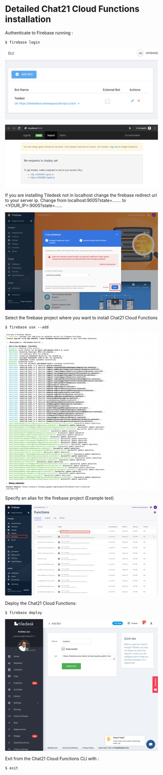 # Detailed Chat21 Cloud Functions installation

Authenticate to Firebase running :

```text
$ firebase login
```

![](../.gitbook/assets/image%20%2887%29.png)

![](../.gitbook/assets/image%20%2859%29.png)

If you are installing Tiledesk not in localhost change the firebase redirect url to your server ip. Change from localhost:9005?state=....... to &lt;YOUR\_IP&gt;:9005?state=......

![](../.gitbook/assets/image%20%2864%29.png)

Select the firebase project where you want to install Chat21 Cloud Functions

```text
$ firebase use --add
```

![](../.gitbook/assets/image%20%289%29.png)

Specify an alias for the firebase project \(Example test\)

![](../.gitbook/assets/image%20%2829%29.png)

Deploy the Chat21 Cloud Functions:

```text
$ firebase deploy
```

![](../.gitbook/assets/image%20%2848%29.png)

Exit from the Chat21 Cloud Functions CLI with :

```text
$ exit
```

